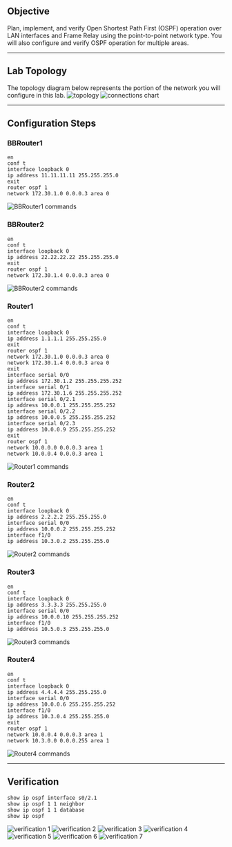## Objective
Plan, implement, and verify Open Shortest Path First (OSPF) operation over LAN interfaces and Frame Relay using the point-to-point network type. You will also configure and verify OSPF operation for multiple areas.

---

## Lab Topology
The topology diagram below represents the portion of the network you will configure in this lab.
![topology](https://github.com/nickbruggen90/Boson-NetSim-Labs/blob/main/Images2/Screenshot%202025-05-27%20210851.png)
![connections chart](https://github.com/nickbruggen90/Boson-NetSim-Labs/blob/main/Images2/Screenshot%202025-05-27%20210901.png)

---

## Configuration Steps
### BBRouter1
```cisco
en
conf t
interface loopback 0
ip address 11.11.11.11 255.255.255.0
exit
router ospf 1
network 172.30.1.0 0.0.0.3 area 0
```
![BBRouter1 commands](https://github.com/nickbruggen90/Boson-NetSim-Labs/blob/main/Images2/Screenshot%202025-05-27%20210912.png)

### BBRouter2
```cisco
en
conf t
interface loopback 0
ip address 22.22.22.22 255.255.255.0
exit
router ospf 1
network 172.30.1.4 0.0.0.3 area 0
```
![BBRouter2 commands](https://github.com/nickbruggen90/Boson-NetSim-Labs/blob/main/Images2/Screenshot%202025-05-27%20210922.png)

### Router1
```cisco
en
conf t
interface loopback 0
ip address 1.1.1.1 255.255.255.0
exit
router ospf 1
network 172.30.1.0 0.0.0.3 area 0
network 172.30.1.4 0.0.0.3 area 0
exit
interface serial 0/0
ip address 172.30.1.2 255.255.255.252
interface serial 0/1
ip address 172.30.1.6 255.255.255.252
interface serial 0/2.1
ip address 10.0.0.1 255.255.255.252
interface serial 0/2.2
ip address 10.0.0.5 255.255.255.252
interface serial 0/2.3
ip address 10.0.0.9 255.255.255.252
exit
router ospf 1
network 10.0.0.0 0.0.0.3 area 1
network 10.0.0.4 0.0.0.3 area 1
```
![Router1 commands](https://github.com/nickbruggen90/Boson-NetSim-Labs/blob/main/Images2/Screenshot%202025-05-27%20210932.png)

### Router2
```cisco
en
conf t
interface loopback 0
ip address 2.2.2.2 255.255.255.0
interface serial 0/0
ip address 10.0.0.2 255.255.255.252
interface f1/0
ip address 10.3.0.2 255.255.255.0
```
![Router2 commands](https://github.com/nickbruggen90/Boson-NetSim-Labs/blob/main/Images2/Screenshot%202025-05-27%20210942.png)

### Router3
```cisco
en
conf t
interface loopback 0
ip address 3.3.3.3 255.255.255.0
interface serial 0/0
ip address 10.0.0.10 255.255.255.252
interface f1/0
ip address 10.5.0.3 255.255.255.0
```
![Router3 commands](https://github.com/nickbruggen90/Boson-NetSim-Labs/blob/main/Images2/Screenshot%202025-05-27%20210949.png)

### Router4
```cisco
en
conf t
interface loopback 0
ip address 4.4.4.4 255.255.255.0
interface serial 0/0
ip address 10.0.0.6 255.255.255.252
interface f1/0
ip address 10.3.0.4 255.255.255.0
exit
router ospf 1
network 10.0.0.4 0.0.0.3 area 1
network 10.3.0.0 0.0.0.255 area 1
```
![Router4 commands](https://github.com/nickbruggen90/Boson-NetSim-Labs/blob/main/Images2/Screenshot%202025-05-27%20210959.png)

---

## Verification
```cisco
show ip ospf interface s0/2.1
show ip ospf 1 1 neighbor
show ip ospf 1 1 database
show ip ospf
```
![verification 1](https://github.com/nickbruggen90/Boson-NetSim-Labs/blob/main/Images2/Screenshot%202025-05-27%20211102.png)
![verification 2](https://github.com/nickbruggen90/Boson-NetSim-Labs/blob/main/Images2/Screenshot%202025-05-27%20211126.png)
![verification 3](https://github.com/nickbruggen90/Boson-NetSim-Labs/blob/main/Images2/Screenshot%202025-05-27%20211200.png)
![verification 4](https://github.com/nickbruggen90/Boson-NetSim-Labs/blob/main/Images2/Screenshot%202025-05-27%20211208.png)
![verification 5](https://github.com/nickbruggen90/Boson-NetSim-Labs/blob/main/Images2/Screenshot%202025-05-27%20211223.png)
![verification 6](https://github.com/nickbruggen90/Boson-NetSim-Labs/blob/main/Images2/Screenshot%202025-05-27%20211241.png)
![verification 7](https://github.com/nickbruggen90/Boson-NetSim-Labs/blob/main/Images2/Screenshot%202025-05-27%20211307.png)
